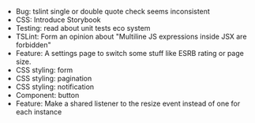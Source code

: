 - Bug: tslint single or double quote check seems inconsistent
- CSS: Introduce Storybook
- Testing: read about unit tests eco system
- TSLint: Form an opinion about "Multiline JS expressions inside JSX are forbidden"
- Feature: A settings page to switch some stuff like ESRB rating or page size.
- CSS styling: form
- CSS styling: pagination
- CSS styling: notification
- Component: button
- Feature: Make a shared listener to the resize event instead of one for each instance